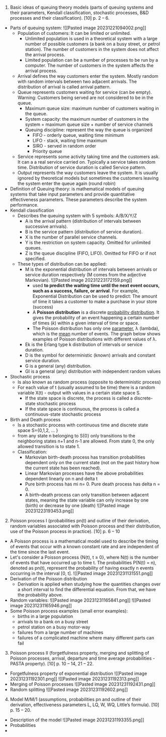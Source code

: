 1. Basic ideas of queuing theory models (parts of queuing systems and their parameters, Kendall classification, stochastic processes, B&D processes and their classification). [10] p. 2 – 6.

- Parts of queuing system:
![[Pasted image 20231221094002.png]]
	- Population of customers: It can be limited or unlimited. 
		- Unlimited population is used in a theoretical system with a large number of possible customers (a bank on a busy street, or petrol station). The number of customers in the system does not affect the arrival process.
		- Limited population can be a number of processes to be run by a computer. The number of customers in the system affects the arrival process.
	- Arrival defines the way customers enter the system. Mostly random with random intervals between two adjacent arrivals. The distribution of arrival is called arrival pattern.
	- Queue represents customers waiting for service (can be empty). Warning: Customers being served are not considered to be in the queue.
		- Maximum queue size: maximum number of customers waiting in the queue.
		- System capacity: the maximum number of customers in the system = maximum queue size + number of service channels
		- Queuing discipline: represent the way the queue is organized
			- FIFO - orderly queue, waiting time minimum
			- LIFO - stack, waiting time maximum
			- SIRO - served in random order
			- Priority queue
	- Service represents some activity taking time and the customers ask. It can a a real service carried on. Typically a service takes random time. Distribution of service duration is called Service pattern.
	- Output represents the way customers leave the system. It is usually ignored by theoretical models but sometimes the customers leaving the system enter the queue again (round robin)
- Definition of Queuing theory: is mathematical models of queuing systems that take input parameters and provide quantitative effectiveness parameters. These parameters describe the system performance.
- Kendall classification
	- Describes the queuing system with 5 symbols: A/B/X/Y/Z
		- A is the arrival pattern (distribution of intervals between successive arrivals). 
		- B is the service pattern (distribution of service duration). 
		- X is the number of parallel service channels. 
		- Y is the restriction on system capacity. Omitted for unlimited queues. 
		- Z is the queue discipline (FIFO, LIFO). Omitted for FIFO or if not specified.
	- These types of distribution can be applied:
		- M is the exponential distribution of intervals between arrivals or service duration respectively (M comes from the adjective Markovian).
![[Pasted image 20231223172159.png]]
			- used **to predict the waiting time until the next event occurs, such as a success, failure, or arrival**. For example, Exponential Distribution can be used to predict: The amount of time it takes a customer to make a purchase in your store (success)
			- A **Poisson distribution** is a discrete [probability distribution](https://www.scribbr.com/statistics/probability-distributions/). It gives the probability of an event happening a certain number of times (_k_) within a given interval of time or space.
			- The Poisson distribution has only one [parameter](https://www.scribbr.com/statistics/parameter-vs-statistic/), λ (lambda), which is the [mean](https://www.scribbr.com/statistics/central-tendency/#mean) number of events. The graph below shows examples of Poisson distributions with different values of λ.
		- Ek is the Erlang type k distribution of intervals or service duration. 
		- D is the symbol for deterministic (known) arrivals and constant service duration. 
		- G is a general (any) distribution. 
		- GI is a general (any) distribution with independent random values
- Stochastic process
	- Is also known as random process (opposite to deterministic process)
	- For each value of t (usually assumed to be time) there is a random variable X(t) - output with values in a certain state space S.
		- If the state space is discrete, the process is called a discrete-state stochastic process
		- If the state space is continuous, the process is called a continuous-state stochastic process
- Birth and Death process
	- Is a stochastic process with continuous time and discrete state space S={0,1,2, ... }
	- from any state n belonging to S\{0} only transitions to the neighboring states n+1 and n-1 are allowed. From state 0, the only allowed transition is to state 1.
	- Classification:
		- Markovian birth-death process has transition probabilities dependent only on the current state (not on the past history how the current state has been reached).
		- Linear Markovian processes have the above probabilities dependent linearly on n and delta t
		- Pure birth process has mi n= 0. Pure death process has delta n = 0.
		- A birth–death process can only transition between adjacent states, meaning the state variable can only increase by one (birth) or decrease by one (death)
	![[Pasted image 20231223193453.png]]

2. Poisson process I (probabilities pn(t) and outline of their derivation, random variables associated with Poisson process and their distribution, use of the Poisson process in practice). [10] p. 6 – 10
- A Poisson process is a mathematical model used to describe the timing of events that occur with a known constant rate and are independent of the time since the last event.
- Let's consider a Poisson process {N(t), t ≥ 0}, where N(t) is the number of events that have occurred up to time t. The probabilities P(N(t) = n), denoted as pn(t), represent the probability of having exactly n events occurring in the interval [0, t].
	![[Pasted image 20231231131551.png]]
- Derivation of the Poisson distribution
	- Derivation is applied when studying how the quantities changes over a short interval to find the differential equation. From that, we have the probability above.
- Random variables:
	![[Pasted image 20231231165841.png]]
	![[Pasted image 20231231165946.png]]
- Some Poisson process examples (small error examples): 
	- births in a large population 
	- arrivals to a bank on a busy street 
	- petrol station on a busy motor-way 
	- failures from a large number of machines 
	- failures of a complicated machine where many different parts can fail

3. Poisson process II (forgetfulness property, merging and splitting of Poisson processes, arrival, departure and time average probabilities - PASTA property). [10] p. 10 – 14, 21 – 22.
- Forgetfulness property of exponential distribution
	![[Pasted image 20231231192301.png]]
	![[Pasted image 20231231192313.png]]
- Merging of Poisson processes
	![[Pasted image 20231231192431.png]]
- Random splitting
	![[Pasted image 20231231192602.png]]

4. Model M/M/1 (assumptions, probabilities pn and outline of their derivation, effectiveness parameters L, LQ, W, WQ, Little’s formula). [10] p. 15 – 20.
- Description of the model
	![[Pasted image 20231231193355.png]]
- Probabilities
- 



